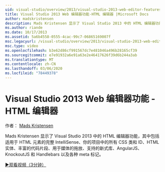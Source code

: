 ```yaml
---
uid: visual-studio/overview/2013/visual-studio-2013-web-editor-features-html-editor
title: Visual Studio 2013 Web 编辑器功能-HTML 编辑器 |Microsoft Docs
author: madskristensen
description: Mads Kristensen 显示了 Visual Studio 2013 中的 HTML 编辑器功能，其中包括所有 HTML 元素的 IntelliSense、所有 CSS 类和项目中的 ID 。
ms.author: riande
ms.date: 10/17/2013
ms.assetid: 5a6b4558-0555-4cac-99c7-06865169007f
msc.legacyurl: /visual-studio/overview/2013/visual-studio-2013-web-editor-features-html-editor
msc.type: video
ms.openlocfilehash: b3e62d86cf991567dc7e481046a496b28165cf39
ms.sourcegitcommit: e7e91932a6e91a63e2e46417626f39d6b244a3ab
ms.translationtype: MT
ms.contentlocale: zh-CN
ms.lasthandoff: 03/06/2020
ms.locfileid: "78449378"
---
```

# <a name="visual-studio-2013-web-editor-features---html-editor"></a>Visual Studio 2013 Web 编辑器功能 - HTML 编辑器

作者： [Mads Kristensen](https://github.com/madskristensen)

Mads Kristensen 显示了 Visual Studio 2013 中的 HTML 编辑器功能，其中包括适用于 HTML 元素的完整 IntelliSense、你的项目中的所有 CSS 类和 ID、HTML 实体、丰富的代码片段、用于媒体的拖放、支持的新式库、AngularJS、KnockoutJS 和 Handlebars 以及各种 meta 标记。

[&#9654;观看视频（3分钟）](https://channel9.msdn.com/Blogs/ASP-NET-Site-Videos/visual-studio-2013-web-editor-features-html-editor)
